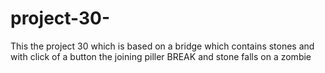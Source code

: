 # project-30-


 This the project 30 which is based on a bridge which contains stones and with click of a button the joining 
piller BREAK 
and stone falls on a
zombie 

